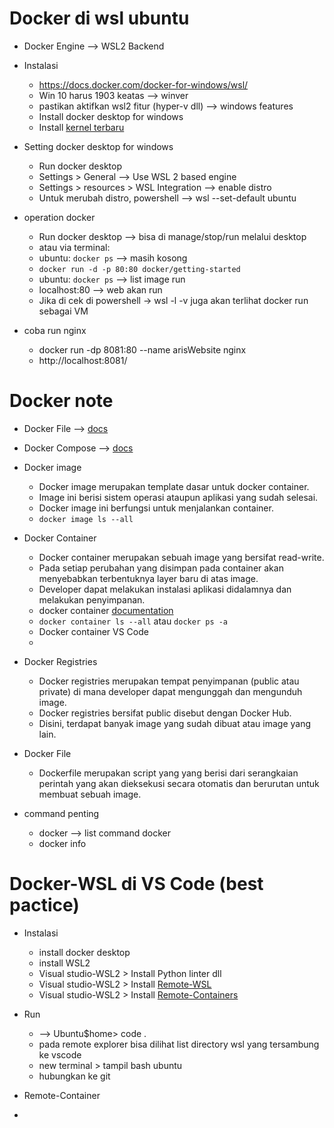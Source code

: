 # Docker di wsl ubuntu
- Docker Engine --> WSL2 Backend
- Instalasi
  - https://docs.docker.com/docker-for-windows/wsl/
  - Win 10 harus 1903 keatas --> winver
  - pastikan aktifkan wsl2 fitur (hyper-v dll) --> windows features
  - Install docker desktop for windows
  - Install [kernel terbaru](https://docs.microsoft.com/windows/wsl/wsl2-kernel)

- Setting docker desktop for windows
  - Run docker desktop
  - Settings > General --> Use WSL 2 based engine
  - Settings > resources > WSL Integration --> enable distro
  - Untuk merubah distro, powershell --> wsl --set-default ubuntu

- operation docker
  - Run docker desktop --> bisa di manage/stop/run melalui desktop
  - atau via terminal:
  - ubuntu: `docker ps` --> masih kosong
  - `docker run -d -p 80:80 docker/getting-started`
  - ubuntu: `docker ps` --> list image run
  - localhost:80 --> web akan run
  - Jika di cek di powershell -> wsl -l -v juga akan terlihat docker run sebagai VM

- coba run nginx
  - docker run -dp 8081:80 --name arisWebsite nginx
  - http://localhost:8081/

# Docker note
- Docker File --> [docs](https://docs.docker.com/engine/reference/builder/)
- Docker Compose --> [docs](https://docs.docker.com/compose/compose-file/#compose-file-structure-and-examples)
- Docker image
  - Docker image merupakan template dasar untuk docker container.
  - Image ini berisi sistem operasi ataupun aplikasi yang sudah selesai.
  - Docker image ini berfungsi untuk menjalankan container.
  - `docker image ls --all`
- Docker Container
  - Docker container merupakan sebuah image yang bersifat read-write.
  - Pada setiap perubahan yang disimpan pada container akan menyebabkan terbentuknya layer baru di atas image.
  - Developer dapat melakukan instalasi aplikasi didalamnya dan melakukan penyimpanan.
  - docker container [documentation](https://code.visualstudio.com/docs/remote/devcontainerjson-reference)
  - `docker container ls --all` atau `docker ps -a`
  - Docker container VS Code
  -  
- Docker Registries
  - Docker registries merupakan tempat penyimpanan (public atau private) di mana developer dapat mengunggah dan mengunduh image.
  - Docker registries bersifat public disebut dengan Docker Hub.
  - Disini, terdapat banyak image yang sudah dibuat atau image yang lain.
- Docker File
  - Dockerfile merupakan script yang yang berisi dari serangkaian perintah yang akan dieksekusi secara otomatis dan berurutan untuk membuat sebuah image.

- command penting
  - docker --> list command docker
  - docker info

# Docker-WSL di VS Code (best pactice)
- Instalasi
  - install docker desktop
  - install WSL2
  - Visual studio-WSL2 > Install Python linter dll
  - Visual studio-WSL2 > Install [Remote-WSL](https://aka.ms/vscode-remote/download/wsl)
  - Visual studio-WSL2 > Install [Remote-Containers](https://aka.ms/vscode-remote/download/containers)
- Run
  - --> Ubuntu$home> code .
  - pada remote explorer bisa dilihat list directory wsl yang tersambung ke vscode
  - new terminal > tampil bash ubuntu
  - hubungkan ke git

- Remote-Container
- 
